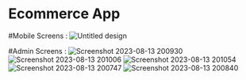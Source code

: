 # Ecommerce App


#Mobile Screens :
![Untitled design](https://github.com/moath712/ecommerce_app/assets/122745547/eb95176a-a162-4005-bec1-42c2da24be71)







#Admin Screens :
![Screenshot 2023-08-13 200930](https://github.com/moath712/ecommerce_app/assets/122745547/efe3d5a8-5062-4431-980f-b10a09082b3d)
![Screenshot 2023-08-13 201006](https://github.com/moath712/ecommerce_app/assets/122745547/fcabbe8b-2154-4cfd-8da4-ca66ea580ebc)
![Screenshot 2023-08-13 201054](https://github.com/moath712/ecommerce_app/assets/122745547/c24100cd-c57f-4f71-83f1-deda5873eb76)
![Screenshot 2023-08-13 200747](https://github.com/moath712/ecommerce_app/assets/122745547/cbf2833f-96fb-4b52-b907-5de1f7aa31a4)
![Screenshot 2023-08-13 200840](https://github.com/moath712/ecommerce_app/assets/122745547/92811d3e-033b-4f0b-b655-817c8d3e6c9c)


